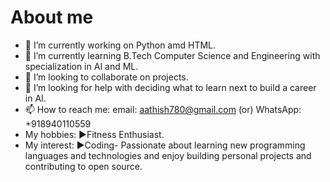 # About me
- 🔭 I’m currently working on Python amd HTML.
- 🌱 I’m currently learning B.Tech Computer Science and Engineering with specialization in AI and ML.
- 👯 I’m looking to collaborate on projects.
- 🤔 I’m looking for help with deciding what to learn next to build a career in AI.
- 📫 How to reach me: email: aathish780@gmail.com  (or) WhatsApp: +918940110559
- My hobbies: ▶Fitness Enthusiast.
- My interest: ▶Coding- Passionate about learning new programming languages and technologies and enjoy building personal projects and contributing to open source.
